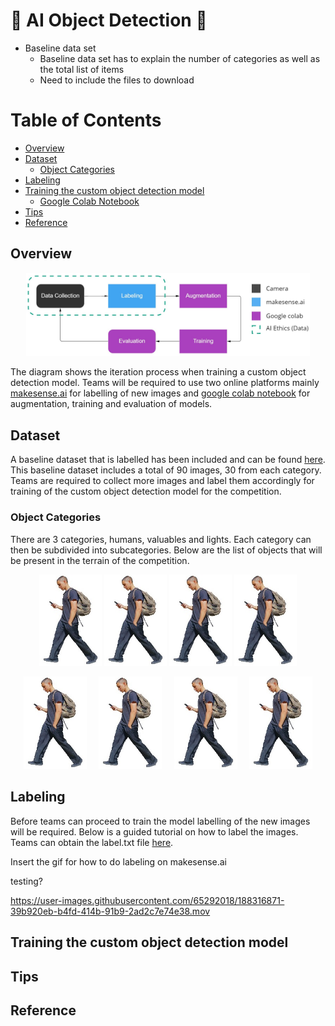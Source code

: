 # :robot: AI Object Detection :robot:
* Baseline data set
    * Baseline data set has to explain the number of categories as well as the total list of items
    * Need to include the files to download 


# Table of Contents
* [Overview](#chapter1)
* [Dataset](#chapter1)
    * [Object Categories](#chapter1.1)
* [Labeling](#chapter2)
* [Training the custom object detection model](#chapter1)
    * [Google Colab Notebook](custom-yolov5-object-detection.ipynb)
* [Tips](#chapter1)
* [Reference](#chapter1)

## Overview <a id="chapter1"></a>

<p align="center">
    <img src="/.github/images/ai-overview.jpg" width="90%" title='testing1' />
</p>

The diagram shows the iteration process when training a custom object detection model. Teams will be required to use two online platforms mainly [makesense.ai](https://www.makesense.ai/) for labelling of new images and [google colab notebook](custom-yolov5-object-detection.ipynb) for augmentation, training and evaluation of models. 

## Dataset <a id="chapter2"></a>

A baseline dataset that is labelled has been included and can be found [here](/data). This baseline dataset includes a total of 90 images, 30 from each category. Teams are required to collect more images and label them accordingly for training of the custom object detection model for the competition. 

### Object Categories <a id="chapter1.1"></a>

There are 3 categories, humans, valuables and lights. Each category can then be subdivided into subcategories. Below are the list of objects that will be present in the terrain of the competition. 

<p align="center">
    <img src="/.github/images/human1.jpg" width="100" title='testing1' />
    <img src="/.github/images/human1.jpg" width="100" title='testing2' />
    <img src="/.github/images/human1.jpg" width="100" title='testing3' />
    <img src="/.github/images/human1.jpg" width="100" title='testing4' />
</p>

<p align="center">
    <img src="/.github/images/human1.jpg" width="20%" title='testing1' />
    &nbsp;&nbsp;&nbsp;
    <img src="/.github/images/human1.jpg" width="20%" title='testing2' />
    &nbsp;&nbsp;&nbsp;
    <img src="/.github/images/human1.jpg" width="20%" title='testing3' />
    &nbsp;&nbsp;&nbsp;
    <img src="/.github/images/human1.jpg" width="20%" title='testing4' />
</p>

## Labeling <a id="chapter2"></a>

Before teams can proceed to train the model labelling of the new images will be required. Below is a guided tutorial on how to label the images. Teams can obtain the label.txt file [here](/data/labels-list.txt). 

Insert the gif for how to do labeling on makesense.ai

testing?

https://user-images.githubusercontent.com/65292018/188316871-39b920eb-b4fd-414b-91b9-2ad2c7e74e38.mov


## Training the custom object detection model <a id="chapter1.1"></a>



## Tips 


## Reference




